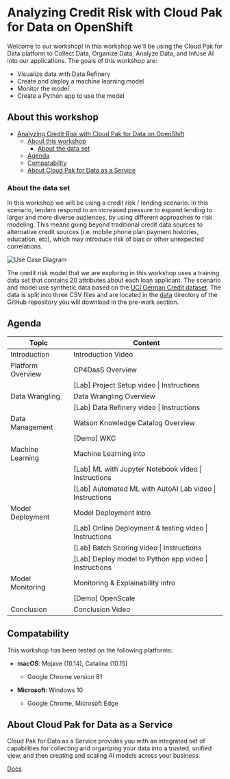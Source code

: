 
# Analyzing Credit Risk with Cloud Pak for Data on OpenShift

Welcome to our workshop! In this workshop we'll be using the Cloud Pak for Data platform to Collect Data, Organize Data, Analyze Data, and Infuse AI into our applications. The goals of this workshop are:

* Visualize data with Data Refinery
* Create and deploy a machine learning model
* Monitor the model
* Create a Python app to use the model

## About this workshop

- [Analyzing Credit Risk with Cloud Pak for Data on OpenShift](#analyzing-credit-risk-with-cloud-pak-for-data-on-openshift)
  - [About this workshop](#about-this-workshop)
    - [About the data set](#about-the-data-set)
  - [Agenda](#agenda)
  - [Compatability](#compatability)
  - [About Cloud Pak for Data as a Service](#about-cloud-pak-for-data-as-a-service)

### About the data set

In this workshop we will be using a credit risk / lending scenario. In this scenario, lenders respond to an increased pressure to expand lending to larger and more diverse audiences, by using different approaches to risk modeling. This means going beyond traditional credit data sources to alternative credit sources (i.e. mobile phone plan payment histories, education, etc), which may introduce risk of bias or other unexpected correlations.

![Use Case Diagram](.gitbook/assets/images/openscale-config/openscale-config-architecture.png)

The credit risk model that we are exploring in this workshop uses a training data set that contains 20 attributes about each loan applicant. The scenario and model use synthetic data based on the [UCI German Credit dataset](https://archive.ics.uci.edu/ml/datasets/Statlog+(German+Credit+Data)). The data is split into three CSV files and are located in the [data](../data/split) directory of the GitHub repository you will download in the pre-work section.

## Agenda

| Topic             | Content                                                            |
|-------------------|--------------------------------------------------------------------|
| Introduction      | Introduction Video                                                 |
| Platform Overview | CP4DaaS Overview                                                   |
|                   | [Lab] Project Setup video         \|   Instructions                |
| Data Wrangling    | Data Wrangling Overview                                            |
|                   | [Lab] Data Refinery video        \|   Instructions                 |
| Data Management   | Watson Knowledge Catalog Overview                                  |
|                   | [Demo] WKC                                                         |
| Machine Learning  | Machine Learning into                                              |
|                   | [Lab] ML with Jupyter Notebook video           \| Instructions     |
|                   | [Lab] Automated ML with AutoAI Lab video           \| Instructions |
| Model Deployment  | Model Deployment intro                                             |
|                   | [Lab] Online Deployment & testing video         \| Instructions    |
|                   | [Lab] Batch Scoring video         \|   Instructions                |
|                   | [Lab] Deploy model to Python app video         \| Instructions     |
| Model Monitoring  | Monitoring & Explainability intro                                  |
|                   | [Demo] OpenScale                                                   |
| Conclusion        | Conclusion Video                                                   |


## Compatability

This workshop has been tested on the following platforms:

* **macOS**: Mojave (10.14), Catalina (10.15)
  * Google Chrome version 81

* **Microsoft**: Windows 10
  * Google Chrome, Microsoft Edge

## About Cloud Pak for Data as a Service

Cloud Pak for Data as a Service provides you with an integrated set of capabilities for collecting and organizing your data into a trusted, unified view, and then creating and scaling AI models across your business.

[Docs](https://dataplatform.cloud.ibm.com/docs/content/wsj/getting-started/overview-cpdaas.html?context=analytics)
